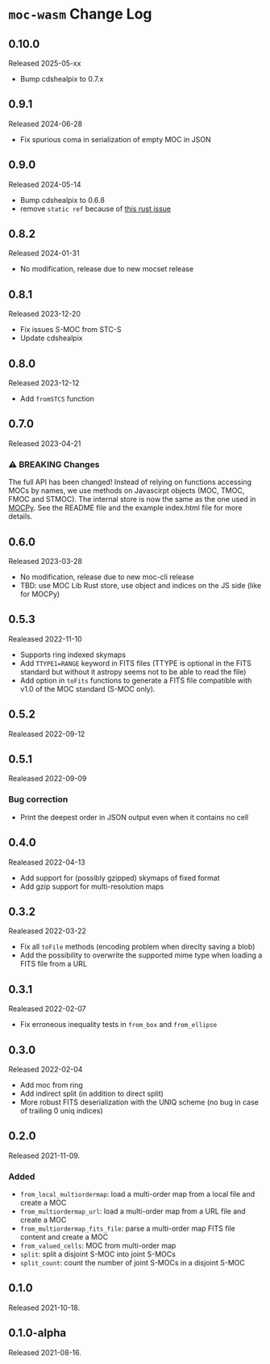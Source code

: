 # `moc-wasm` Change Log

## 0.10.0

Released 2025-05-xx

* Bump cdshealpix to 0.7.x

## 0.9.1

Released 2024-06-28

* Fix spurious coma in serialization of empty MOC in JSON

## 0.9.0

Released 2024-05-14

* Bump cdshealpix to 0.6.8
* remove `static ref` because of [this rust issue](https://github.com/rust-lang/rust/issues/114447)

## 0.8.2

Released 2024-01-31

* No modification, release due to new mocset release

## 0.8.1

Released 2023-12-20

* Fix issues S-MOC from STC-S
* Update cdshealpix

## 0.8.0

Released 2023-12-12

* Add `fromSTCS` function

## 0.7.0

Released 2023-04-21

### ⚠️ BREAKING Changes

The full API has been changed!
Instead of relying on functions accessing MOCs by names,
we use methods on Javascirpt objects (MOC, TMOC, FMOC and STMOC).
The internal store is now the same as the one used in [MOCPy](https://github.com/cds-astro/mocpy/).
See the README file and the example index.html file for more details.

## 0.6.0

Released 2023-03-28

* No modification, release due to new moc-cli release
* TBD: use MOC Lib Rust store, use object and indices on the JS side (like for MOCPy)

## 0.5.3

Realeased 2022-11-10

* Supports ring indexed skymaps
* Add `TTYPE1=RANGE` keyword in FITS files (TTYPE is optional in the FITS standard but without
  it astropy seems not to be able to read the file)
* Add option in `toFits` functions to generate a FITS file compatible with v1.0
  of the MOC standard (S-MOC only).

## 0.5.2

Realeased 2022-09-12

## 0.5.1

Realeased 2022-09-09

### Bug correction

* Print the deepest order in JSON output even when it contains no cell

## 0.4.0

Realeased 2022-04-13

* Add support for (possibly gzipped) skymaps of fixed format
* Add gzip support for multi-resolution maps

## 0.3.2

Realeased 2022-03-22

* Fix all `toFile` methods (encoding problem when direclty saving a blob)
* Add the possibility to overwrite the supported mime type when loading a FITS file from a URL

## 0.3.1

Realeased 2022-02-07

* Fix erroneous inequality tests in `from_box` and `from_ellipse`

## 0.3.0

Released 2022-02-04

* Add moc from ring
* Add indirect split (in addition to direct split)
* More robust FITS deserialization with the UNIQ scheme (no bug in case of trailing 0 uniq indices)

## 0.2.0

Released 2021-11-09.

### Added

* `from_local_multiordermap`: load a multi-order map from a local file and create a MOC
* `from_multiordermap_url`: load a multi-order map from a URL file and create a MOC
* `from_multiordermap_fits_file`:  parse a multi-order map FITS file content and create a MOC
* `from_valued_cells`: MOC from multi-order map
* `split`: split a disjoint S-MOC into joint S-MOCs
* `split_count`: count the number of joint S-MOCs in a disjoint S-MOC

## 0.1.0

Released 2021-10-18.

## 0.1.0-alpha

Released 2021-08-16.

